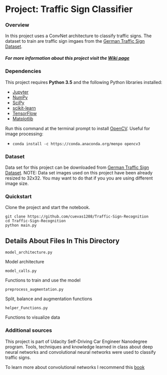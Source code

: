 # Project: Traffic Sign Classifier
### Overview
In this project uses a ConvNet architecture to classify traffic signs. The dataset to train are traffic sign imgaes from the [German Traffic Sign Dataset](http://benchmark.ini.rub.de/?section=gtsrb&subsection=dataset). 

##### For more information about this project visit the [Wiki page](https://github.com/cuevas1208/Traffic_Sign_Classifier/wiki)

### Dependencies
This project requires **Python 3.5** and the following Python libraries installed:
- [Jupyter](http://jupyter.org/)
- [NumPy](http://www.numpy.org/)
- [SciPy](https://www.scipy.org/)
- [scikit-learn](http://scikit-learn.org/)
- [TensorFlow](http://tensorflow.org)
- [Matplotlib](http://matplotlib.org/)

Run this command at the terminal prompt to install [OpenCV](http://opencv.org/). Useful for image processing:

- `conda install -c https://conda.anaconda.org/menpo opencv3`

### Dataset 
Data set for this project can be downloaded from [German Traffic Sign Dataset](http://benchmark.ini.rub.de/?section=gtsrb&subsection=dataset). 
NOTE: Data set images used on this project have been already resized to 32x32. You may want to do that if you you are using different image size. 

### Quickstart
Clone the project and start the notebook.
```
git clone https://github.com/cuevas1208/Traffic-Sign-Recognition
cd Traffic-Sign-Recognition
python main.py
```
## Details About Files In This Directory
                                                                                                                          
`model_architecture.py`

Model architecture

`model_calls.py`

Functions to train and use the model

`preprocess_augmentation.py`

Split, balance and augmentation functions

`helper_Functions.py`

Functions to visualize data

### Additional sources
This project is part of Udacity Self-Driving Car Engineer Nanodegree program. Tools, techniques and knowledge learned in class about deep neural networks and convolutional neural networks were used to classify traffic signs.

To learn more about convolutional networks I recommend this [book](http://www.deeplearningbook.org/contents/convnets.html)
